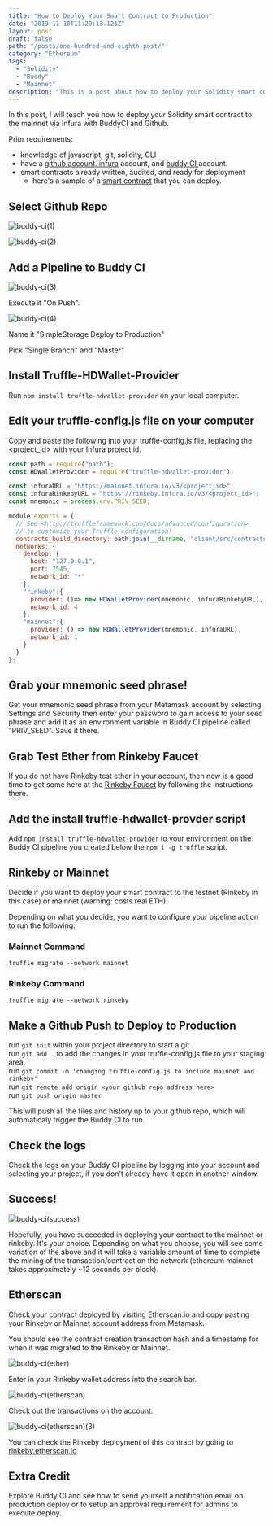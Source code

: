 ```yaml
---
title: "How to Deploy Your Smart Contract to Production"
date: "2019-11-10T11:29:13.121Z"
layout: post
draft: false
path: "/posts/one-hundred-and-eighth-post/"
category: "Ethereum"
tags:
  - "Solidity"
  - "Buddy"
  - "Mainnet"
description: "This is a post about how to deploy your Solidity smart contract to the mainnet via Infura and Buddy CI and Github."
---
```

In this post, I will teach you how to deploy your Solidity smart contract to the mainnet via Infura with BuddyCI and Github. 

Prior requirements: 
  - knowledge of javascript, git, solidity, CLI <br/>
  - have a <a href="https://www.github.com/">github account, <a href="www.infura.io">infura</a> account, and <a href="https://buddy.works/">buddy CI </a> account. <br/>
  - smart contracts already written, audited, and ready for deployment<br/>
      - here's a sample of a <a href="https://github.com/maxgrok/SimpleStorage/">smart contract</a> that you can deploy. <br/>

## Select Github Repo

![buddy-ci(1)](./buddy-ci(1).png)<br/>

![buddy-ci(2)](./buddy-ci(2).png)<br/>

## Add a Pipeline to Buddy CI
![buddy-ci(3)](./buddy-ci(3).png)<br/>

Execute it "On Push". 

![buddy-ci(4)](./buddy-ci(4).png)<br/>

Name it "SimpleStorage Deploy to Production"

Pick "Single Branch" and "Master"

## Install Truffle-HDWallet-Provider

Run `npm install truffle-hdwallet-provider` on your local computer. <br/>

## Edit your truffle-config.js file on your computer

Copy and paste the following into your truffle-config.js file, replacing the <project_id> with your Infura project id. <br/>

```javascript
const path = require("path");
const HDWalletProvider = require("truffle-hdwallet-provider");

const infuraURL = "https://mainnet.infura.io/v3/<project_id>";
const infuraRinkebyURL = "https://rinkeby.infura.io/v3/<project_id>";
const mnemonic = process.env.PRIV_SEED;

module.exports = {
  // See <http://truffleframework.com/docs/advanced/configuration>
  // to customize your Truffle configuration!
  contracts_build_directory: path.join(__dirname, "client/src/contracts"),
  networks: {
    develop: {
      host: "127.0.0.1",
      port: 7545,
      network_id: "*"
    },
    "rinkeby":{
      provider: ()=> new HDWalletProvider(mnemonic, infuraRinkebyURL),
      network_id: 4
    },
    "mainnet":{
      provider: () => new HDWalletProvider(mnemonic, infuraURL),
      network_id: 1
    }
  }
};

```

## Grab your mnemonic seed phrase! 

Get your mnemonic seed phrase from your Metamask account by selecting Settings and Security then enter your password to gain access to your seed phrase and add it as an environment variable in Buddy CI pipeline called "PRIV_SEED". Save it there. 

## Grab Test Ether from Rinkeby Faucet 

If you do not have Rinkeby test ether in your account, then now is a good time to get some here at the <a href="https://faucet.rinkeby.io/">Rinkeby Faucet</a> by following the instructions there. 

## Add the install truffle-hdwallet-provder script

Add `npm install truffle-hdwallet-provider` to your environment on the Buddy CI pipeline you created below the `npm i -g truffle` script. 

## Rinkeby or Mainnet

Decide if you want to deploy your smart contract to the testnet (Rinkeby in this case) or mainnet (warning: costs real ETH). 

Depending on what you decide, you want to configure your pipeline action to run the following: 
### Mainnet Command

`truffle migrate --network mainnet`

### Rinkeby Command

`truffle migrate --network rinkeby`

## Make a Github Push to Deploy to Production

run `git init` within your project directory to start a git <br/>
run `git add .` to add the changes in your truffle-config.js file to your staging area. <br/>
run `git commit -m 'changing truffle-config.js to include mainnet and rinkeby'`<br/>
run `git remote add origin <your github repo address here>`<br/>
run `git push origin master`<br/>

This will push all the files and history up to your github repo, which will automaticaly trigger the Buddy CI to run. 

## Check the logs

Check the logs on your Buddy CI pipeline by logging into your account and selecting your project, if you don't already have it open in another window. 

## Success! 

![buddy-ci(success)](./buddy-ci(success).png)

Hopefully, you have succeeded in deploying your contract to the mainnet or rinkeby. It's your choice. Depending on what you choose, you will see some variation of the above and it will take a variable amount of time to complete the mining of the transaction/contract on the network (ethereum mainnet takes approximately ~12 seconds per block). 

## Etherscan 

Check your contract deployed by visiting Etherscan.io and copy pasting your Rinkeby or Mainnet account address from Metamask. 

You should see the contract creation transaction hash and a timestamp for when it was migrated to the Rinkeby or Mainnet. 

![buddy-ci(ether)](./buddy-ci(etherscan).png)

Enter in your Rinkeby wallet address into the search bar. 

![buddy-ci(etherscan)](./buddy-ci(etherscan)(2).png)

Check out the transactions on the account. 

![buddy-ci(etherscan)(3)](./buddy-ci(etherscan)(3).png)

You can check the Rinkeby deployment of this contract by going to <a href="https://rinkeby.etherscan.io/address/0xA951C2baa16caC2ce1128f6b608F13c164923e37"> rinkeby.etherscan.io</a>

## Extra Credit

Explore Buddy CI and see how to send yourself a notification email on production deploy or to setup an approval requirement for admins to execute deploy. 





